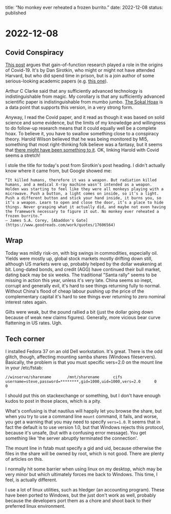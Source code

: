 title: “No monkey ever reheated a frozen burrito.”
date: 2022-12-08
status: published

# 2022-12-08

## Covid Conspiracy

[This post](https://harvard2thebighouse.substack.com/p/no-monkey-ever-reheated-a-frozen-624) argues that gain-of-function research played a role in the origins of Covid-19.
It's by Dan Sirotkin, who might or might not have attended Harvard, but who did spend time in prison, but is a join author of some serious-looking academic papers (e.g. [this one](https://arxiv.org/pdf/2102.03910v2.pdf)). 

Arthur C Clarke said that any sufficiently advanced technology is indistinguishable from magic. My corollary is that any sufficiently advanced scientific paper is indistinguishable from mumbo jumbo. [The Sokal Hoax](https://en.wikipedia.org/wiki/Sokal_affair) is a data point that supports this version, in a very strong form.

Anyway, I read the Covid paper, and it read as though it was based on solid science and some evidence, but the limits of my knowledge and willingness to do follow-up research means that it could equally well be a complete hoax. To believe it, you have to swallow something close to a conspiracy theory. Harold Wilson believed that he was being monitored by MI5, something that most right-thinking folk believe was a fantasy, but it seems that [there might have been something to it](https://www.independent.co.uk/news/uk/home-news/mi5-kept-secret-file-on-harold-wilson-1797187.html). OK, linking Harold with Covid seems a stretch!

I stole the title for today's post from Sirotkin's post heading. I didn't actually know where it came from, but Google showed me:

```
“It killed humans, therefore it was a weapon. But radiation killed humans, and a medical X-ray machine wasn’t intended as a weapon. Holden was starting to feel like they were all monkeys playing with a microwave. Push a button, a light comes on inside, so it’s a light. Push a different button and stick your hand inside, it burns you, so it’s a weapon. Learn to open and close the door, it’s a place to hide things. Never grasping what it actually did, and maybe not even having the framework necessary to figure it out. No monkey ever reheated a frozen burrito.”  
― James S.A. Corey, [Abaddon's Gate](https://www.goodreads.com/work/quotes/17606564)
```

## Wrap
Today was mildly risk-on, with big swings in commodities, especially oil.
Yields were mostly up, global stock markets mostly drifting down still, although US markets were up, probably helped by the dollar weakening at bit.
Long-dated bonds, and credit (AGG) have continued their bull market, dating back may be six weeks.
The traditional "Santa rally" seems to be missing in action this year, unless it's very late.
China seems so inept, corrupt and generally evil, it's hard to see things returning fully to normal. Without China's flood of cheap labour pushing up the price of the complementary capital it's hard to see things ever returning to zero nominal interest rates again.

Gilts were weak, but the pound rallied a bit (just the dollar going down because of weak new claims figures). Generally, more vicious bear curve flattening in US rates. Ugh.

## Tech corner
I installed Fedora 37 on an old Dell workstation. 
It's great.
There is the odd glitch, though, affecting mounting samba shares (Windows fileservers).
Basically, the problem is that you must specific vers=2.0 on the mount line in your /etc/fstab:
```
//winserve/sharename       /mnt/sharename      cifs    username=steve,password=********,gid=1000,uid=1000,vers=2.0      0       0
```
I should put this on stackexchange or something, but I don't have enough kudos to post in those places, which is a pity.

What's confusing is that nautilus will happily let you browse the share, but when you try to use a command line `mount` command, it fails, and worse, you get a warning that you may  need to specify `vers=1.0`. It seems that in fact the default is to use version 1.0, but that Windows rejects this protocol, because it's unsafe, (but with a confusing error message).
You get something like 'the server abruptly terminated the connection'.

The mount line in fstab must specify a gid and uid, because otherwise the files in the share will be owned by root, which is not good. There are plenty of articles on this.

I normally hit some barrier when using linux on my desktop, which may be very minor but which ultimately forces me back to Windows. This time, I feel, is actually different.

I use a lot of linux utilities, such as hledger (an accounting program). These have been ported to Windows, but the just don't work as well, probably because the developers port them as a chore and shoot back to their preferred linux environment.








